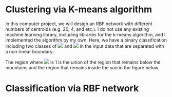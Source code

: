 # Clustering via K-means algorithm

In this computer project, we will design an RBF network with different numbers of centroids (e.g. 20, 4, and etc.). I do not use any existing machine learning library, including libraries for the k-means algorithm, and I implemented the algorithm by my own. Here, we have a binary classification including two classes of <img src="https://render.githubusercontent.com/render/math?math=C_1={\{x_i : d_i = -1\}}"> and <img src="https://render.githubusercontent.com/render/math?math=C_{-1}={\{x_i : d_i = -1\}}"> in the input data that are separated with a non-linear boundary. 




The region where  <img src="https://render.githubusercontent.com/render/math?math=d_i"> is 1 is the union of the region that remains below the mountains and the region that remains inside the sun in the figure below. 


# Classification via RBF network
